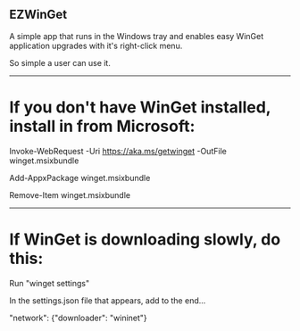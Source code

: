 ## EZWinGet

A simple app that runs in the Windows tray and enables easy WinGet application upgrades with it's right-click menu.

So simple a user can use it.

______________________________________________________________________________________________________________________

# If you don't have WinGet installed, install in from Microsoft:

Invoke-WebRequest -Uri https://aka.ms/getwinget -OutFile winget.msixbundle

Add-AppxPackage winget.msixbundle

Remove-Item winget.msixbundle

______________________________________________________________________________________________________________________

# If WinGet is downloading slowly, do this:

Run "winget settings"

In the settings.json file that appears, add to the end...

"network": {"downloader": "wininet"}
